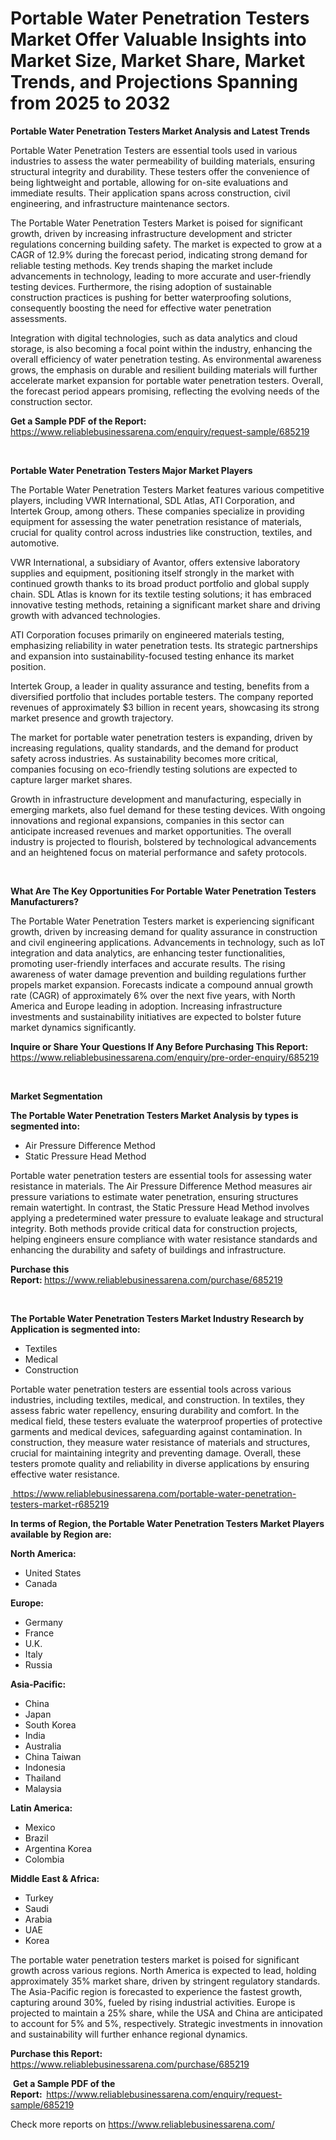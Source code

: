 <p><h1>Portable Water Penetration Testers Market Offer Valuable Insights into Market Size, Market Share, Market Trends, and Projections Spanning from 2025 to 2032</h1></p><p><strong>Portable Water Penetration Testers Market Analysis and Latest Trends</strong></p>
<p><p>Portable Water Penetration Testers are essential tools used in various industries to assess the water permeability of building materials, ensuring structural integrity and durability. These testers offer the convenience of being lightweight and portable, allowing for on-site evaluations and immediate results. Their application spans across construction, civil engineering, and infrastructure maintenance sectors.</p><p>The Portable Water Penetration Testers Market is poised for significant growth, driven by increasing infrastructure development and stricter regulations concerning building safety. The market is expected to grow at a CAGR of 12.9% during the forecast period, indicating strong demand for reliable testing methods. Key trends shaping the market include advancements in technology, leading to more accurate and user-friendly testing devices. Furthermore, the rising adoption of sustainable construction practices is pushing for better waterproofing solutions, consequently boosting the need for effective water penetration assessments.</p><p>Integration with digital technologies, such as data analytics and cloud storage, is also becoming a focal point within the industry, enhancing the overall efficiency of water penetration testing. As environmental awareness grows, the emphasis on durable and resilient building materials will further accelerate market expansion for portable water penetration testers. Overall, the forecast period appears promising, reflecting the evolving needs of the construction sector.</p></p>
<p><strong>Get a Sample PDF of the Report:&nbsp;</strong> <a href="https://www.reliablebusinessarena.com/enquiry/request-sample/685219?utm_campaign=1891&utm_medium=2&utm_source=Github&utm_content=ia&utm_term=27032025&utm_id=portable-water-penetration-testers">https://www.reliablebusinessarena.com/enquiry/request-sample/685219</a></p>
<p>&nbsp;</p>
<p><strong>Portable Water Penetration Testers Major Market Players</strong></p>
<p><p>The Portable Water Penetration Testers Market features various competitive players, including VWR International, SDL Atlas, ATI Corporation, and Intertek Group, among others. These companies specialize in providing equipment for assessing the water penetration resistance of materials, crucial for quality control across industries like construction, textiles, and automotive.</p><p>VWR International, a subsidiary of Avantor, offers extensive laboratory supplies and equipment, positioning itself strongly in the market with continued growth thanks to its broad product portfolio and global supply chain. SDL Atlas is known for its textile testing solutions; it has embraced innovative testing methods, retaining a significant market share and driving growth with advanced technologies.</p><p>ATI Corporation focuses primarily on engineered materials testing, emphasizing reliability in water penetration tests. Its strategic partnerships and expansion into sustainability-focused testing enhance its market position.</p><p>Intertek Group, a leader in quality assurance and testing, benefits from a diversified portfolio that includes portable testers. The company reported revenues of approximately $3 billion in recent years, showcasing its strong market presence and growth trajectory.</p><p>The market for portable water penetration testers is expanding, driven by increasing regulations, quality standards, and the demand for product safety across industries. As sustainability becomes more critical, companies focusing on eco-friendly testing solutions are expected to capture larger market shares.</p><p>Growth in infrastructure development and manufacturing, especially in emerging markets, also fuel demand for these testing devices. With ongoing innovations and regional expansions, companies in this sector can anticipate increased revenues and market opportunities. The overall industry is projected to flourish, bolstered by technological advancements and an heightened focus on material performance and safety protocols.</p></p>
<p>&nbsp;</p>
<p><strong>What Are The Key Opportunities For Portable Water Penetration Testers Manufacturers?</strong></p>
<p><p>The Portable Water Penetration Testers market is experiencing significant growth, driven by increasing demand for quality assurance in construction and civil engineering applications. Advancements in technology, such as IoT integration and data analytics, are enhancing tester functionalities, promoting user-friendly interfaces and accurate results. The rising awareness of water damage prevention and building regulations further propels market expansion. Forecasts indicate a compound annual growth rate (CAGR) of approximately 6% over the next five years, with North America and Europe leading in adoption. Increasing infrastructure investments and sustainability initiatives are expected to bolster future market dynamics significantly.</p></p>
<p><strong>Inquire or Share Your Questions If Any Before Purchasing This Report:</strong> <a href="https://www.reliablebusinessarena.com/enquiry/pre-order-enquiry/685219?utm_campaign=1891&utm_medium=2&utm_source=Github&utm_content=ia&utm_term=27032025&utm_id=portable-water-penetration-testers">https://www.reliablebusinessarena.com/enquiry/pre-order-enquiry/685219</a></p>
<p>&nbsp;</p>
<p><strong>Market Segmentation</strong></p>
<p><strong>The Portable Water Penetration Testers Market Analysis by types is segmented into:</strong></p>
<p><ul><li>Air Pressure Difference Method</li><li>Static Pressure Head Method</li></ul></p>
<p><p>Portable water penetration testers are essential tools for assessing water resistance in materials. The Air Pressure Difference Method measures air pressure variations to estimate water penetration, ensuring structures remain watertight. In contrast, the Static Pressure Head Method involves applying a predetermined water pressure to evaluate leakage and structural integrity. Both methods provide critical data for construction projects, helping engineers ensure compliance with water resistance standards and enhancing the durability and safety of buildings and infrastructure.</p></p>
<p><strong>Purchase this Report:&nbsp;</strong><a href="https://www.reliablebusinessarena.com/purchase/685219?utm_campaign=1891&utm_medium=2&utm_source=Github&utm_content=ia&utm_term=27032025&utm_id=portable-water-penetration-testers">https://www.reliablebusinessarena.com/purchase/685219</a></p>
<p>&nbsp;</p>
<p><strong>The Portable Water Penetration Testers Market Industry Research by Application is segmented into:</strong></p>
<p><ul><li>Textiles</li><li>Medical</li><li>Construction</li></ul></p>
<p><p>Portable water penetration testers are essential tools across various industries, including textiles, medical, and construction. In textiles, they assess fabric water repellency, ensuring durability and comfort. In the medical field, these testers evaluate the waterproof properties of protective garments and medical devices, safeguarding against contamination. In construction, they measure water resistance of materials and structures, crucial for maintaining integrity and preventing damage. Overall, these testers promote quality and reliability in diverse applications by ensuring effective water resistance.</p></p>
<p><a href="https://www.reliablebusinessarena.com/portable-water-penetration-testers-market-r685219?utm_campaign=1891&utm_medium=2&utm_source=Github&utm_content=ia&utm_term=27032025&utm_id=portable-water-penetration-testers">&nbsp;https://www.reliablebusinessarena.com/portable-water-penetration-testers-market-r685219</a></p>
<p><strong>In terms of Region, the Portable Water Penetration Testers Market Players available by Region are:</strong></p>
<p>
    <p> <strong> North America: </strong>
        <ul>
            <li>United States</li>
            <li>Canada</li>
        </ul>
        </p> 
    <p> <strong> Europe: </strong>
        <ul>
            <li>Germany</li>
            <li>France</li>
            <li>U.K.</li>
            <li>Italy</li>
            <li>Russia</li>
        </ul>
        </p> 
    <p> <strong> Asia-Pacific: </strong>
        <ul>
            <li>China</li>
            <li>Japan</li>
            <li>South Korea</li>
            <li>India</li>
            <li>Australia</li>
            <li>China Taiwan</li>
            <li>Indonesia</li>
            <li>Thailand</li>
            <li>Malaysia</li>
        </ul>
        </p> 
    <p> <strong> Latin America: </strong>
        <ul>
            <li>Mexico</li>
            <li>Brazil</li>
            <li>Argentina Korea</li>
            <li>Colombia</li>
        </ul>
        </p> 
    <p> <strong> Middle East & Africa: </strong>
        <ul>
            <li>Turkey</li>
            <li>Saudi</li>
            <li>Arabia</li>
            <li>UAE</li>
            <li>Korea</li>
        </ul>
    </p>
    </p>
<p><p>The portable water penetration testers market is poised for significant growth across various regions. North America is expected to lead, holding approximately 35% market share, driven by stringent regulatory standards. The Asia-Pacific region is forecasted to experience the fastest growth, capturing around 30%, fueled by rising industrial activities. Europe is projected to maintain a 25% share, while the USA and China are anticipated to account for 5% and 5%, respectively. Strategic investments in innovation and sustainability will further enhance regional dynamics.</p></p>
<p><strong>Purchase this Report: </strong><a href="https://www.reliablebusinessarena.com/purchase/685219?utm_campaign=1891&utm_medium=2&utm_source=Github&utm_content=ia&utm_term=27032025&utm_id=portable-water-penetration-testers">https://www.reliablebusinessarena.com/purchase/685219</a></p>
<p>&nbsp;<strong>Get a Sample PDF of the Report:&nbsp;&nbsp;</strong><a href="https://www.reliablebusinessarena.com/enquiry/request-sample/685219?utm_campaign=1891&utm_medium=2&utm_source=Github&utm_content=ia&utm_term=27032025&utm_id=portable-water-penetration-testers">https://www.reliablebusinessarena.com/enquiry/request-sample/685219</a></p>
<p><strong></strong></p>
<p>Check more reports on <a href="https://www.reliablebusinessarena.com/?utm_campaign=1891&utm_medium=2&utm_source=Github&utm_content=ia&utm_term=27032025&utm_id=portable-water-penetration-testers">https://www.reliablebusinessarena.com/</a></p>